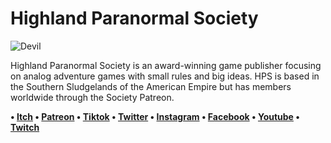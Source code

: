 # Highland Paranormal Society

![Devil](https://64.media.tumblr.com/21fe33487a1fa8863aa4d05d186e4383/f2c59fec1288b3aa-83/s2048x3072/f8ee18ae5cf4c72ed1a842a635292c4b662621ee.jpg)

Highland Paranormal Society is an award-winning game publisher focusing on analog adventure games with small rules and big ideas. HPS is based in the Southern Sludgelands of the American Empire but has members worldwide through the Society Patreon.

**• [Itch](https://natetreme.itch.io/)
• [Patreon](https://www.patreon.com/HPS)
• [Tiktok](https://www.tiktok.com/@highlandparanormal)
• [Twitter](https://twitter.com/NateTreme)
• [Instagram](https://www.instagram.com/natetreme/)
• [Facebook](https://www.facebook.com/HighlandParanormalSociety/)
• [Youtube](https://www.youtube.com/channel/UCQTbKeFRjz81J6fRp7ZR6WQ)
• [Twitch](https://www.twitch.tv/highlandparanormalsociety)**
